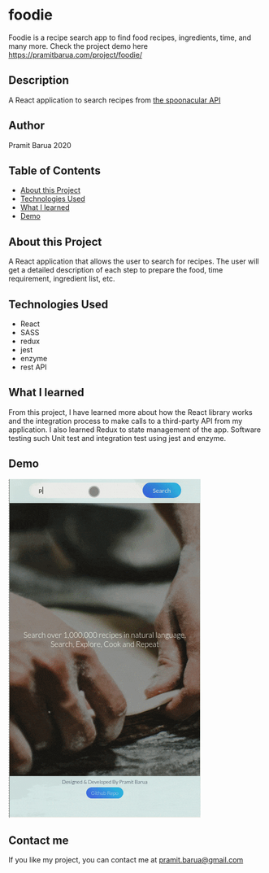 # foodie

Foodie is a recipe search app to find food recipes, ingredients, time, and many more. Check the project demo here
https://pramitbarua.com/project/foodie/

## Description

A React application to search recipes from [the spoonacular API](https://spoonacular.com/food-api)

## Author

Pramit Barua 2020

## Table of Contents

- [About this Project](#about-this-project)
- [Technologies Used](#technologies)
- [What I learned](#what-i-learned)
- [Demo](#demo)

## About this Project

A React application that allows the user to search for recipes. The user will get a detailed description of each step to prepare the food, time requirement, ingredient list, etc.

## Technologies Used

- React
- SASS
- redux
- jest
- enzyme
- rest API

## What I learned

From this project, I have learned more about how the React library works and the integration process to make calls to a third-party API from my application. I also learned Redux to state management of the app. Software testing such Unit test and integration test using jest and enzyme.

## Demo

![](demo/foodie.gif)

## Contact me

If you like my project, you can contact me at <pramit.barua@gmail.com>

